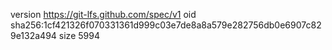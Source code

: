 version https://git-lfs.github.com/spec/v1
oid sha256:1cf421326f070331361d999c03e7de8a8a579e282756db0e6907c829e132a494
size 5994
